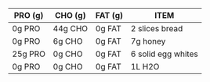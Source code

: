 | PRO (g)   | CHO (g)   | FAT (g)  |  ITEM                     |
|-----------|-----------|----------|---------------------------|
| 0g PRO    | 44g CHO   | 0g FAT   | 2 slices bread        |
| 0g PRO    | 6g CHO    | 0g FAT   | 7g honey              |
| 25g PRO   | 0g CHO    | 0g FAT   | 6 solid egg whites    |
| 0g PRO    | 0g CHO    | 0g FAT   | 1L H2O                |
